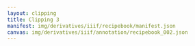 ```yaml
---
layout: clipping
title: Clipping 3
manifest: img/derivatives/iiif/recipebook/manifest.json
canvas: img/derivatives/iiif/annotation/recipebook_002.json
---
```


